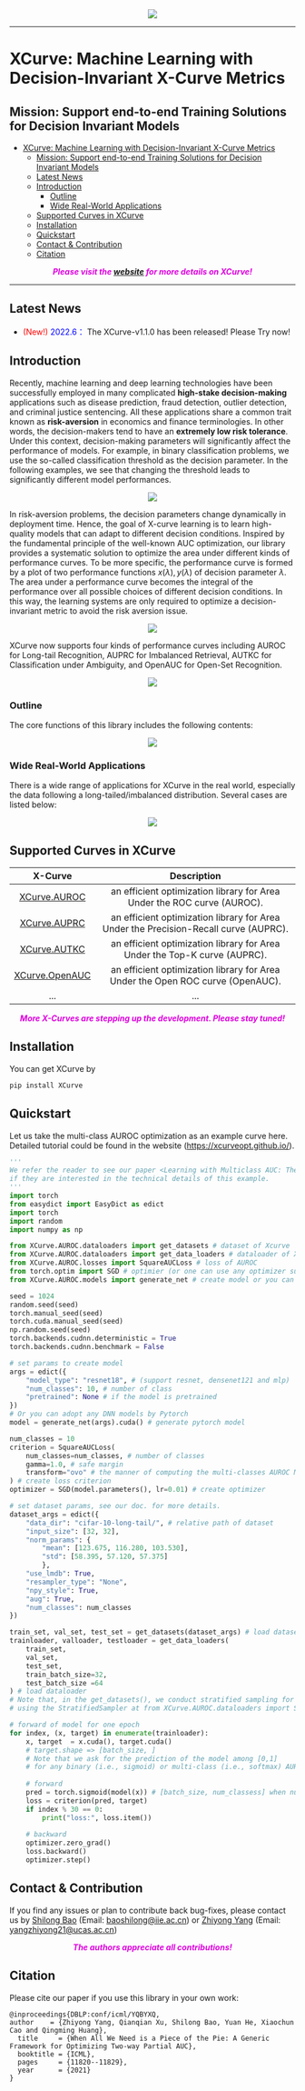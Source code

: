<div align=center>
<img src="https://github.com/statusrank/XCurve/blob/master/img/Xcurve-logo.png">
</div>

***
# XCurve: Machine Learning with Decision-Invariant X-Curve Metrics
## Mission: Support end-to-end Training Solutions for Decision Invariant Models 
- [XCurve: Machine Learning with Decision-Invariant X-Curve Metrics](#xcurve-machine-learning-with-decision-invariant-x-curve-metrics)
  - [Mission: Support end-to-end Training Solutions for Decision Invariant Models](#mission-support-end-to-end-training-solutions-for-decision-invariant-models)
  - [Latest News](#latest-news)
  - [Introduction](#introduction)
    - [Outline](#outline)
    - [Wide Real-World Applications](#wide-real-world-applications)
  - [Supported Curves in XCurve](#supported-curves-in-xcurve)
  - [Installation](#installation)
  - [Quickstart](#quickstart)
  - [Contact \& Contribution](#contact--contribution)
  - [Citation](#citation)


***<center><font color='#dd00dd'> Please visit the [website](https://xcurveopt.github.io) for more details on XCurve!</font></center>***

---

## Latest News
- <font color='red'> (New!)</font> <font color='blue'> 2022.6：</font> The XCurve-v1.1.0 has been released! Please Try now!

## Introduction
Recently, machine learning and deep learning technologies have been successfully employed in many complicated **high-stake decision-making** applications such as disease prediction, fraud detection, outlier detection, and criminal justice sentencing.  All these applications share a common trait known as **risk-aversion** in economics and finance terminologies. In other words, the decision-makers tend to have an **extremely low risk tolerance**. Under this context, decision-making parameters will significantly affect the performance of models. For example, in binary classification problems, we use the so-called classification threshold as the decision parameter. In the following examples, we see that changing the threshold leads to significantly different model performances.

<div align=center>
<img src="https://github.com/statusrank/XCurve/blob/master/img/threshold.png">
</div>

In risk-aversion problems, the decision parameters change dynamically in deployment time. Hence, the goal of X-curve learning is to learn high-quality models that can adapt to different decision conditions. Inspired by the fundamental principle of the well-known AUC optimization, our library provides a systematic solution to optimize the area under different kinds of performance curves. To be more specific, the performance curve is formed by a plot of two performance functions $x(\lambda), y(\lambda)$ of decision parameter $\lambda$. The area under a performance curve becomes the integral of the performance over all possible choices of different decision conditions. In this way, the learning systems are only required to optimize a decision-invariant metric to avoid the risk aversion issue.
<div align=center>
<img src="https://github.com/statusrank/XCurve/blob/master/img/xcurve.png">
</div>

XCurve now supports four kinds of performance curves including AUROC for Long-tail Recognition, AUPRC for Imbalanced Retrieval, AUTKC for Classification under Ambiguity, and OpenAUC for Open-Set Recognition.
<div align=center>
<img src="https://github.com/statusrank/XCurve/blob/master/img/xcurve-insight.png">
</div>
</center>

### Outline
The core functions of this library includes the following contents:
 <div align=center>
<img src="https://github.com/statusrank/XCurve/blob/master/img/outline.png">
</div>

### Wide Real-World Applications
There is a wide range of applications for XCurve in the real world, especially the data following a long-tailed/imbalanced distribution. 
Several cases are listed below:
<div align=center>
<img src="https://github.com/statusrank/XCurve/blob/master/img/applications.png">
</div>


## Supported Curves in XCurve
| X-Curve | Description |
| :----: | :----: |
| [XCurve.AUROC]() | an efficient optimization library for Area Under the ROC curve (AUROC). |
| [XCurve.AUPRC]() | an efficient optimization library for Area Under the Precision-Recall curve (AUPRC). |
| [XCurve.AUTKC]() | an efficient optimization library for Area Under the Top-K curve (AUPRC). |
| [XCurve.OpenAUC]() | an efficient optimization library for Area Under the Open ROC curve (OpenAUC). |
| ... | ... |


***<center><font color='#dd00dd'>More X-Curves are stepping up the development. Please stay tuned! </font></center>***

## Installation
<!--
You need the following packages to install XCurve:
```python
- Python >= 3.6+
- Pytorch >= 1.8+
- Numpy >= 1.21+
- scikit-learn >= 1.0+
- Pandas >= 1.6+
```-->
You can get XCurve by
```sh
pip install XCurve
```

## Quickstart
Let us take the multi-class AUROC optimization as an example curve here. Detailed tutorial could be found in the website (https://xcurveopt.github.io/).

```python
'''
We refer the reader to see our paper <Learning with Multiclass AUC: Theory and Algorithms>
if they are interested in the technical details of this example. 
'''
import torch
from easydict import EasyDict as edict
import torch
import random
import numpy as np

from XCurve.AUROC.dataloaders import get_datasets # dataset of Xcurve
from XCurve.AUROC.dataloaders import get_data_loaders # dataloader of Xcurve
from XCurve.AUROC.losses import SquareAUCLoss # loss of AUROC
from torch.optim import SGD # optimier (or one can use any optimizer supported by PyTorch)
from XCurve.AUROC.models import generate_net # create model or you can adopt any DNN models by Pytorch

seed = 1024
random.seed(seed)
torch.manual_seed(seed)
torch.cuda.manual_seed(seed)
np.random.seed(seed)
torch.backends.cudnn.deterministic = True
torch.backends.cudnn.benchmark = False

# set params to create model
args = edict({
    "model_type": "resnet18", # (support resnet, densenet121 and mlp)
    "num_classes": 10, # number of class
    "pretrained": None # if the model is pretrained
})
# Or you can adopt any DNN models by Pytorch
model = generate_net(args).cuda() # generate pytorch model 

num_classes = 10
criterion = SquareAUCLoss(
    num_classes=num_classes, # number of classes
    gamma=1.0, # safe margin
    transform="ovo" # the manner of computing the multi-classes AUROC Metric ('ovo' or 'ova').
) # create loss criterion
optimizer = SGD(model.parameters(), lr=0.01) # create optimizer

# set dataset params, see our doc. for more details.
dataset_args = edict({
    "data_dir": "cifar-10-long-tail/", # relative path of dataset
    "input_size": [32, 32],
    "norm_params": {
        "mean": [123.675, 116.280, 103.530],
        "std": [58.395, 57.120, 57.375]
        },
    "use_lmdb": True,
    "resampler_type": "None",
    "npy_style": True,
    "aug": True, 
    "num_classes": num_classes
})

train_set, val_set, test_set = get_datasets(dataset_args) # load dataset
trainloader, valloader, testloader = get_data_loaders(
    train_set,
    val_set,
    test_set,
    train_batch_size=32,
    test_batch_size =64
) # load dataloader
# Note that, in the get_datasets(), we conduct stratified sampling for train_set  
# using the StratifiedSampler at from XCurve.AUROC.dataloaders import StratifiedSampler

# forward of model for one epoch
for index, (x, target) in enumerate(trainloader):
    x, target  = x.cuda(), target.cuda()
    # target.shape => [batch_size, ]
    # Note that we ask for the prediction of the model among [0,1] 
    # for any binary (i.e., sigmoid) or multi-class (i.e., softmax) AUROC optimization.
    
    # forward
    pred = torch.sigmoid(model(x)) # [batch_size, num_classess] when num_classes > 2, o.w. output [batch_size, ] 
    loss = criterion(pred, target)
    if index % 30 == 0:
        print("loss:", loss.item())
    
    # backward
    optimizer.zero_grad()
    loss.backward()
    optimizer.step()
```

## Contact & Contribution
If you find any issues or plan to contribute back bug-fixes, please contact us by [Shilong Bao](https://statusrank.github.io/) (Email: baoshilong@iie.ac.cn) or [Zhiyong Yang](https://joshuaas.github.io/) (Email: yangzhiyong21@ucas.ac.cn)

***<center><font color='#dd00dd'> The authors appreciate all contributions!</font></center>***
## Citation
Please cite our paper if you use this library in your own work:
```
@inproceedings{DBLP:conf/icml/YQBYXQ, 
author    = {Zhiyong Yang, Qianqian Xu, Shilong Bao, Yuan He, Xiaochun Cao and Qingming Huang},
  title     = {When All We Need is a Piece of the Pie: A Generic Framework for Optimizing Two-way Partial AUC},
  booktitle = {ICML},
  pages     = {11820--11829},
  year      = {2021}
}
```
